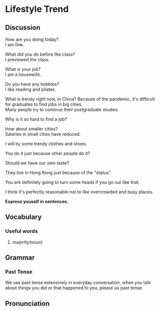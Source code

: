 # Lifestyle Trend
## Discussion
How are you doing today?  
I am fine.  

What did you do before the class?  
I previewed the class.  

What is your job?  
I am a housewife.  

Do you have any hobbies?  
I like reading and pilates.  

What is trendy right now, in China? 
Because of the pandemic, it's difficult for graduates to find jobs in big cities.  
Many people try to continue their postgraduate studies.  

Why is it so hard to find a job?  

How about smaller cities?  
Salaries in small cities have reduced.  

I will by some trendy clothes and shoes.  

You do it just because other people do it?  


Should we have our own taste?  

They live in Hong Kong just because of the "status".  

You are definitely going to turn some heads if you go out like that.  

I think it's perfectly reasonable not to like overcrowded and busy places.  


**Express youself in sentences.**

## Vocabulary
### Useful words
1. majority(noun)

## Grammar
### Past Tense
We use past tense extensively in everyday conversation, when you talk about things you did or that happened to you, please us past tense.  

## Pronunciation
